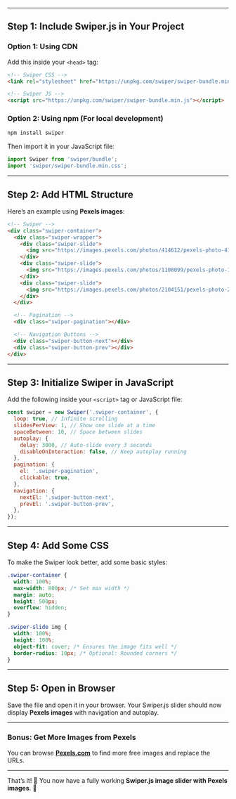 
---

## **Step 1: Include Swiper.js in Your Project**

### **Option 1: Using CDN**

Add this inside your `<head>` tag:

```html
<!-- Swiper CSS -->
<link rel="stylesheet" href="https://unpkg.com/swiper/swiper-bundle.min.css" />

<!-- Swiper JS -->
<script src="https://unpkg.com/swiper/swiper-bundle.min.js"></script>
```

### **Option 2: Using npm (For local development)**

```bash
npm install swiper
```

Then import it in your JavaScript file:

```javascript
import Swiper from 'swiper/bundle';
import 'swiper/swiper-bundle.min.css';
```

---

## **Step 2: Add HTML Structure**

Here’s an example using **Pexels images**:

```html
<!-- Swiper -->
<div class="swiper-container">
  <div class="swiper-wrapper">
    <div class="swiper-slide">
      <img src="https://images.pexels.com/photos/414612/pexels-photo-414612.jpeg" alt="Beautiful Landscape">
    </div>
    <div class="swiper-slide">
      <img src="https://images.pexels.com/photos/1108099/pexels-photo-1108099.jpeg" alt="City Night View">
    </div>
    <div class="swiper-slide">
      <img src="https://images.pexels.com/photos/2104151/pexels-photo-2104151.jpeg" alt="Forest Road">
    </div>
  </div>

  <!-- Pagination -->
  <div class="swiper-pagination"></div>

  <!-- Navigation Buttons -->
  <div class="swiper-button-next"></div>
  <div class="swiper-button-prev"></div>
</div>
```

---

## **Step 3: Initialize Swiper in JavaScript**

Add the following inside your `<script>` tag or JavaScript file:

```javascript
const swiper = new Swiper('.swiper-container', {
  loop: true, // Infinite scrolling
  slidesPerView: 1, // Show one slide at a time
  spaceBetween: 10, // Space between slides
  autoplay: {
    delay: 3000, // Auto-slide every 3 seconds
    disableOnInteraction: false, // Keep autoplay running
  },
  pagination: {
    el: '.swiper-pagination', 
    clickable: true,
  },
  navigation: {
    nextEl: '.swiper-button-next',
    prevEl: '.swiper-button-prev',
  },
});
```

---

## **Step 4: Add Some CSS**

To make the Swiper look better, add some basic styles:

```css
.swiper-container {
  width: 100%;
  max-width: 800px; /* Set max width */
  margin: auto;
  height: 500px;
  overflow: hidden;
}

.swiper-slide img {
  width: 100%;
  height: 100%;
  object-fit: cover; /* Ensures the image fits well */
  border-radius: 10px; /* Optional: Rounded corners */
}
```

---

## **Step 5: Open in Browser**

Save the file and open it in your browser. Your Swiper.js slider should now display **Pexels images** with navigation and autoplay.

---

### **Bonus: Get More Images from Pexels**

You can browse **[Pexels.com](https://www.pexels.com/)** to find more free images and replace the URLs.

---

That’s it! 🎉 You now have a fully working **Swiper.js image slider with Pexels images**. 🚀